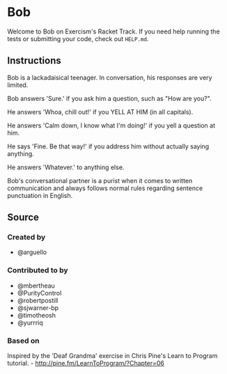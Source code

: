 # Bob

Welcome to Bob on Exercism's Racket Track.
If you need help running the tests or submitting your code, check out `HELP.md`.

## Instructions

Bob is a lackadaisical teenager. In conversation, his responses are very limited.

Bob answers 'Sure.' if you ask him a question, such as "How are you?".

He answers 'Whoa, chill out!' if you YELL AT HIM (in all capitals).

He answers 'Calm down, I know what I'm doing!' if you yell a question at him.

He says 'Fine. Be that way!' if you address him without actually saying
anything.

He answers 'Whatever.' to anything else.

Bob's conversational partner is a purist when it comes to written communication and always follows normal rules regarding sentence punctuation in English.

## Source

### Created by

- @arguello

### Contributed to by

- @mbertheau
- @PurityControl
- @robertpostill
- @sjwarner-bp
- @timotheosh
- @yurrriq

### Based on

Inspired by the 'Deaf Grandma' exercise in Chris Pine's Learn to Program tutorial. - http://pine.fm/LearnToProgram/?Chapter=06